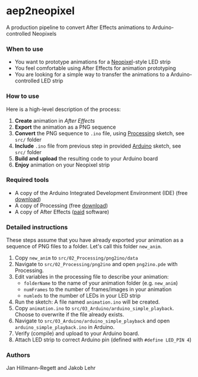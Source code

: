 # aep2neopixel
A production pipeline to convert After Effects animations to Arduino-controlled Neopixels

### When to use 

* You want to prototype animations for a [Neopixel](https://www.adafruit.com/product/1461?length=1)-style LED strip
* You feel comfortable using After Effects for animation prototyping
* You are looking for a simple way to transfer the animations to a Arduino-controlled LED strip

### How to use

Here is a high-level description of the process:

1. __Create__ animation in _After Effects_
2. __Export__ the animation as a PNG sequence
3. __Convert__ the PNG sequence to `.ino` file, using [Processing](https://processing.org/) sketch, see `src/` folder
4. __Include__ `.ino` file from previous step in provided [Arduino](https://www.arduino.cc/en/Main/Software) sketch, see `src/` folder
4. __Build and upload__ the resulting code to your Arduino board
5. __Enjoy__ animation on your Neopixel strip

### Required tools

* A copy of the Arduino Integrated Development Environment (IDE) (free [download](https://www.arduino.cc/en/Main/Software))
* A copy of Processing (free [download](https://processing.org/))
* A copy of After Effects ([paid](https://en.wikipedia.org/wiki/Adobe_After_Effects) software)

### Detailed instructions

These steps assume that you have already exported your animation as a sequence of  PNG files to a folder. Let's call this folder `new_anim`.

1. Copy `new_anim` to `src/02_Processing/png2ino/data`
2. Navigate to `src/02_Processing/png2ino` and open `png2ino.pde` with Processing.
3. Edit variables in the processing file to describe your animation:
   * `folderName` to the name of your animation folder (e.g. `new_anim`)
   * `numFrames` to the number of frames/images in your animation
   * `numleds` to the number of LEDs in your LED strip  
4. Run the sketch: A file named `animation.ino` will be created.
5. Copy `animation.ino` to `src/03_Arduino/arduino_simple_playback`. Choose to overwrite if the file already exists.
6. Navigate to `src/03_Arduino/arduino_simple_playback` and open `arduino_simple_playback.ino` in Arduino.
7. Verify (compile) and upload to your Arduino board.
8. Attach LED strip to correct Arduino pin (defined with `#define LED_PIN 4`)


### Authors

Jan Hillmann-Regett and Jakob Lehr
